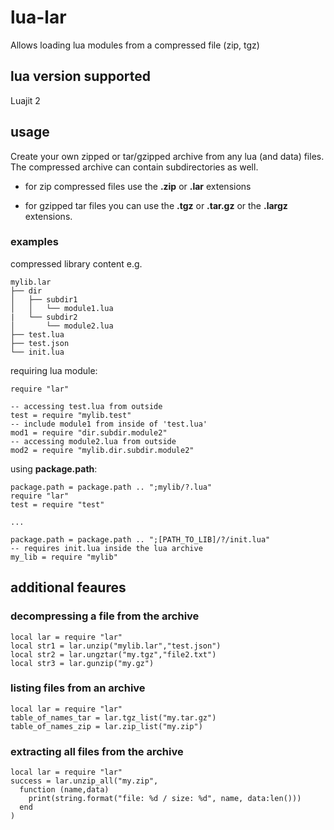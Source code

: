 # lua-lar
Allows loading lua modules from a compressed file (zip, tgz)

## lua version supported
Luajit 2

## usage
Create your own zipped or tar/gzipped archive from any lua (and data) files. The compressed archive can contain subdirectories as well.

- for zip compressed files use the **.zip** or **.lar** extensions

- for gzipped tar files you can use the **.tgz** or **.tar.gz** or the **.largz** extensions.


### examples

compressed library content e.g.
```
mylib.lar
├── dir
│   ├── subdir1
│   │   └── module1.lua
|   └── subdir2
│       └── module2.lua
├── test.lua
├── test.json  
└── init.lua
```
requiring lua module:
```
require "lar"

-- accessing test.lua from outside
test = require "mylib.test"
-- include module1 from inside of 'test.lua'
mod1 = require "dir.subdir.module2"
-- accessing module2.lua from outside
mod2 = require "mylib.dir.subdir.module2"
```
using **package.path**:

```
package.path = package.path .. ";mylib/?.lua"
require "lar"
test = require "test"

...

package.path = package.path .. ";[PATH_TO_LIB]/?/init.lua"
-- requires init.lua inside the lua archive
my_lib = require "mylib"
```

## additional feaures
### decompressing a file from the archive
```
local lar = require "lar"
local str1 = lar.unzip("mylib.lar","test.json")
local str2 = lar.ungztar("my.tgz","file2.txt")
local str3 = lar.gunzip("my.gz")
```
### listing files from an archive
```
local lar = require "lar"
table_of_names_tar = lar.tgz_list("my.tar.gz")
table_of_names_zip = lar.zip_list("my.zip")
```
### extracting all files from the archive
```
local lar = require "lar"
success = lar.unzip_all("my.zip",
  function (name,data)
    print(string.format("file: %d / size: %d", name, data:len()))
  end
)
```

